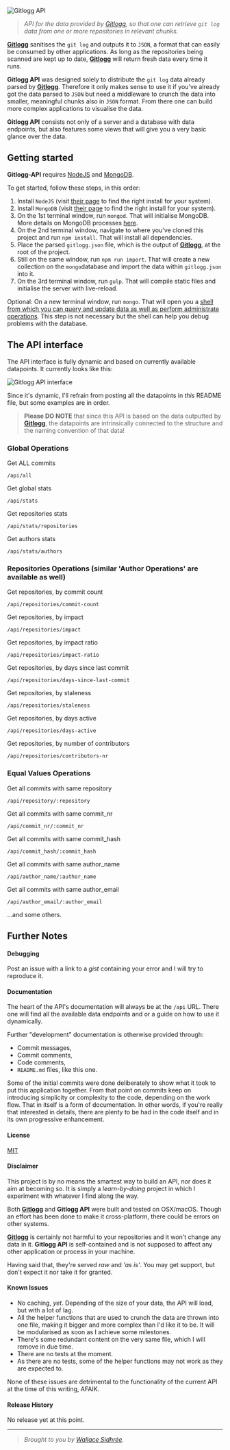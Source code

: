 ![Gitlogg API](https://raw.githubusercontent.com/dreamyguy/gitlogg-api/master/docs/gitlogg-api-icon-github.png "API for Gitlogg, so that one can retrieve 'git log' data from one or more repositories in relevant chunks")

> _API for the data provided by [Gitlogg][4], so that one can retrieve `git log` data from one or more repositories in relevant chunks._

[**Gitlogg**][4] sanitises the `git log` and outputs it to `JSON`, a format that can easily be consumed by other applications. As long as the repositories being scanned are kept up to date, [**Gitlogg**][4] will return fresh data every time it runs.

**Gitlogg API** was designed solely to distribute the `git log` data already parsed by [**Gitlogg**][4]. Therefore it only makes sense to use it if you've already got the data parsed to `JSON` but need a middleware to crunch the data into smaller, meaningful chunks also in `JSON` format. From there one can build more complex applications to visualise the data.

**Gitlogg API** consists not only of a server and a database with data endpoints, but also features some views that will give you a very basic glance over the data.

## Getting started

**Gitlogg-API** requires [NodeJS][2] and [MongoDB][3].

To get started, follow these steps, in this order:

1. Install `NodeJS` (visit [their page][2] to find the right install for your system).
2. Install `MongoDB` (visit [their page][3] to find the right install for your system).
3. On the 1st terminal window, run `mongod`. That will initialise MongoDB. More details on MongoDB processes [here](https://docs.mongodb.com/manual/tutorial/manage-mongodb-processes/).
4. On the 2nd terminal window, navigate to where you've cloned this project and run `npm install`. That will install all dependencies.
5. Place the parsed `gitlogg.json` file, which is the output of [**Gitlogg**][4], at the root of the project.
6. Still on the same window, run `npm run import`. That will create a new collection on the `mongo`database and import the data within `gitlogg.json` into it.
7. On the 3rd terminal window, run `gulp`. That will compile static files and initialise the server with live-reload.

Optional: On a new terminal window, run `mongo`. That will open you a [shell from which you can query and update data as well as perform administrate operations](https://docs.mongodb.com/manual/mongo/). This step is not necessary but the shell can help you debug problems with the database.

## The API interface

The API interface is fully dynamic and based on currently available datapoints. It currently looks like this:

![Gitlogg API interface](https://raw.githubusercontent.com/dreamyguy/gitlogg-api/master/docs/gitlogg-api-interface.png "Gitlogg API interface")

Since it's dynamic, I'll refrain from posting all the datapoints in _this_ README file, but some examples are in order.

> **Please DO NOTE** that since this API is based on the data outputted by [**Gitlogg**][4], the datapoints are intrinsically connected to the structure and the naming convention of that data!

### Global Operations

Get ALL commits

    /api/all

Get global stats

    /api/stats

Get repositories stats

    /api/stats/repositories

Get authors stats

    /api/stats/authors

### Repositories Operations (similar 'Author Operations' are available as well)

Get repositories, by commit count

    /api/repositories/commit-count

Get repositories, by impact

    /api/repositories/impact

Get repositories, by impact ratio

    /api/repositories/impact-ratio

Get repositories, by days since last commit

    /api/repositories/days-since-last-commit

Get repositories, by staleness

    /api/repositories/staleness

Get repositories, by days active

    /api/repositories/days-active

Get repositories, by number of contributors

    /api/repositories/contributors-nr

### Equal Values Operations

Get all commits with same repository

    /api/repository/:repository

Get all commits with same commit_nr

    /api/commit_nr/:commit_nr

Get all commits with same commit_hash

    /api/commit_hash/:commit_hash

Get all commits with same author_name

    /api/author_name/:author_name

Get all commits with same author_email

    /api/author_email/:author_email

...and some others.

## Further Notes

#### Debugging

Post an issue with a link to a _gist_ containing your error and I will try to reproduce it.

#### Documentation

The heart of the API's documentation will always be at the `/api` URL. There one will find all the available data endpoints and or a guide on how to use it dynamically.

Further "development" documentation is otherwise provided through:

* Commit messages,
* Commit comments,
* Code comments,
* `README.md` files, like this one.

Some of the initial commits were done deliberately to show what it took to put this application together. From that point on commits keep on introducing simplicity or complexity to the code, depending on the work flow. That in itself is a form of documentation. In other words, if you're really that interested in details, there are plenty to be had in the code itself and in its own progressive enhancement.

#### License

[MIT](LICENSE)

#### Disclaimer

This project is by no means the smartest way to build an API, nor does it aim at becoming so. It is simply a _learn-by-doing_ project in which I experiment with whatever I find along the way.

Both [**Gitlogg**][4] and **Gitlogg API** were built and tested on OSX/macOS. Though an effort has been done to make it cross-platform, there could be errors on other systems.

[**Gitlogg**][4] is certainly not harmful to your repositories and it won't change any data in it.
**Gitlogg API** is self-contained and is not supposed to affect any other application or process in your machine.

Having said that, they're served _raw_ and _'as is'_. You may get support, but don't expect it nor take it for granted.

#### Known Issues

* No caching, _yet_. Depending of the size of your data, the API will load, but with a lot of lag.
* All the helper functions that are used to crunch the data are thrown into one file, making it bigger and more complex than I'd like it to be. It will be modularised as soon as I achieve some milestones.
 * There's some redundant content on the very same file, which I will remove in due time.
* There are no tests at the moment.
 * As there are no tests, some of the helper functions may not work as they are expected to.

None of these issues are detrimental to the functionality of the current API at the time of this writing, AFAIK.

#### Release History

No release yet at this point.

-------------

> _Brought to you by [Wallace Sidhrée][1]._

  [1]: http://sidhree.com/ "Wallace Sidhrée"
  [2]: https://nodejs.org/en/ "NodeJS"
  [3]: https://www.mongodb.com/ "MongoDB"
  [4]: https://github.com/dreamyguy/gitlogg "Gitlogg"
